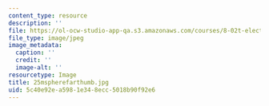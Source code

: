 ```yaml
---
content_type: resource
description: ''
file: https://ol-ocw-studio-app-qa.s3.amazonaws.com/courses/8-02t-electricity-and-magnetism-spring-2005/5c40e92ea5981e348ecc5018b90f92e6_25mspherefarthumb.jpg
file_type: image/jpeg
image_metadata:
  caption: ''
  credit: ''
  image-alt: ''
resourcetype: Image
title: 25mspherefarthumb.jpg
uid: 5c40e92e-a598-1e34-8ecc-5018b90f92e6
---
```

